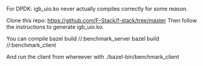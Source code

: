 For DPDK: igb_uio.ko never actually compiles correctly for some reason.

Clone this repo: https://github.com/F-Stack/f-stack/tree/master
Then follow the instructions to generate igb_uio.ko.

You can compile
bazel build //:benchmark_server
bazel build //:benchmark_client

And run the client from whereever with 
./bazel-bin/benchmark_client <ip address>